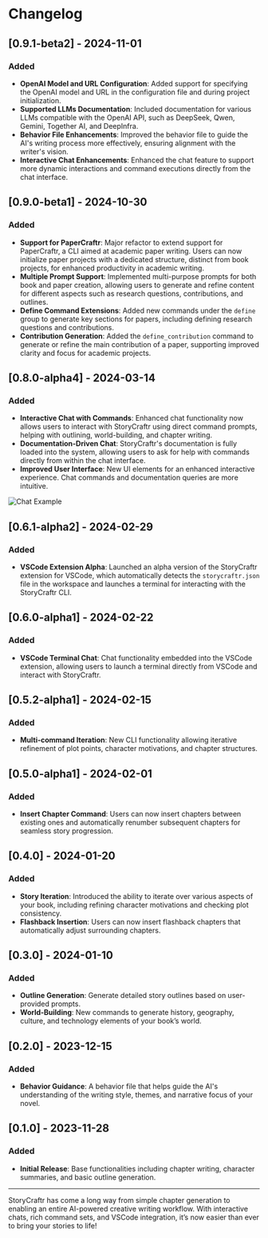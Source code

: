 # Changelog

## [0.9.1-beta2] - 2024-11-01

### Added

- **OpenAI Model and URL Configuration**: Added support for specifying the OpenAI model and URL in the configuration file and during project initialization.
- **Supported LLMs Documentation**: Included documentation for various LLMs compatible with the OpenAI API, such as DeepSeek, Qwen, Gemini, Together AI, and DeepInfra.
- **Behavior File Enhancements**: Improved the behavior file to guide the AI's writing process more effectively, ensuring alignment with the writer's vision.
- **Interactive Chat Enhancements**: Enhanced the chat feature to support more dynamic interactions and command executions directly from the chat interface.

## [0.9.0-beta1] - 2024-10-30

### Added

- **Support for PaperCraftr**: Major refactor to extend support for PaperCraftr, a CLI aimed at academic paper writing. Users can now initialize paper projects with a dedicated structure, distinct from book projects, for enhanced productivity in academic writing.
- **Multiple Prompt Support**: Implemented multi-purpose prompts for both book and paper creation, allowing users to generate and refine content for different aspects such as research questions, contributions, and outlines.
- **Define Command Extensions**: Added new commands under the `define` group to generate key sections for papers, including defining research questions and contributions.
- **Contribution Generation**: Added the `define_contribution` command to generate or refine the main contribution of a paper, supporting improved clarity and focus for academic projects.

## [0.8.0-alpha4] - 2024-03-14

### Added

- **Interactive Chat with Commands**: Enhanced chat functionality now allows users to interact with StoryCraftr using direct command prompts, helping with outlining, world-building, and chapter writing.
- **Documentation-Driven Chat**: StoryCraftr's documentation is fully loaded into the system, allowing users to ask for help with commands directly from within the chat interface.
- **Improved User Interface**: New UI elements for an enhanced interactive experience. Chat commands and documentation queries are more intuitive.

![Chat Example](https://res.cloudinary.com/dyknhuvxt/image/upload/v1729551304/chat-example_hdo9yu.png)

## [0.6.1-alpha2] - 2024-02-29

### Added

- **VSCode Extension Alpha**: Launched an alpha version of the StoryCraftr extension for VSCode, which automatically detects the `storycraftr.json` file in the workspace and launches a terminal for interacting with the StoryCraftr CLI.

## [0.6.0-alpha1] - 2024-02-22

### Added

- **VSCode Terminal Chat**: Chat functionality embedded into the VSCode extension, allowing users to launch a terminal directly from VSCode and interact with StoryCraftr.

## [0.5.2-alpha1] - 2024-02-15

### Added

- **Multi-command Iteration**: New CLI functionality allowing iterative refinement of plot points, character motivations, and chapter structures.

## [0.5.0-alpha1] - 2024-02-01

### Added

- **Insert Chapter Command**: Users can now insert chapters between existing ones and automatically renumber subsequent chapters for seamless story progression.

## [0.4.0] - 2024-01-20

### Added

- **Story Iteration**: Introduced the ability to iterate over various aspects of your book, including refining character motivations and checking plot consistency.
- **Flashback Insertion**: Users can now insert flashback chapters that automatically adjust surrounding chapters.

## [0.3.0] - 2024-01-10

### Added

- **Outline Generation**: Generate detailed story outlines based on user-provided prompts.
- **World-Building**: New commands to generate history, geography, culture, and technology elements of your book’s world.

## [0.2.0] - 2023-12-15

### Added

- **Behavior Guidance**: A behavior file that helps guide the AI's understanding of the writing style, themes, and narrative focus of your novel.

## [0.1.0] - 2023-11-28

### Added

- **Initial Release**: Base functionalities including chapter writing, character summaries, and basic outline generation.

---

StoryCraftr has come a long way from simple chapter generation to enabling an entire AI-powered creative writing workflow. With interactive chats, rich command sets, and VSCode integration, it’s now easier than ever to bring your stories to life!
